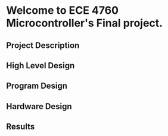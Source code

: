 # Welcome to ECE 4760 Microcontroller's Final project.



## Project Description


## High Level Design


## Program Design


## Hardware Design


## Results
